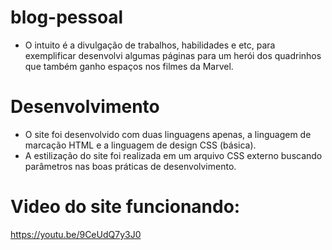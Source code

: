 # blog-pessoal
- O intuito é a divulgação de trabalhos, habilidades e etc, para exemplificar desenvolvi algumas páginas para um herói dos quadrinhos que também ganho espaços nos filmes da Marvel.

# Desenvolvimento
- O site foi desenvolvido com duas linguagens apenas, a linguagem de marcação HTML e a linguagem de design CSS (básica).
- A estilização do site foi realizada em um arquivo CSS externo buscando parâmetros nas boas práticas de desenvolvimento.

# Video do site funcionando:
https://youtu.be/9CeUdQ7y3J0
